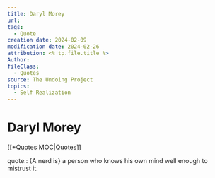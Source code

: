 ```yaml
---
title: Daryl Morey
url: 
tags:
  - Quote
creation date: 2024-02-09
modification date: 2024-02-26
attribution: <% tp.file.title %>
Author: 
fileClass:
  - Quotes
source: The Undoing Project
topics:
  - Self Realization
---
```


# Daryl Morey

[[+Quotes MOC|Quotes]]

quote:: {A nerd is} a person who knows his own mind well enough to mistrust it.
